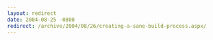 ```yaml
---
layout: redirect
date: 2004-08-25 -0800
redirect: /archive/2004/08/26/creating-a-sane-build-process.aspx/
---
```

